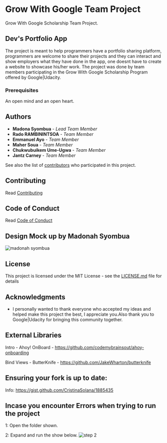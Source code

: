 # Grow With Google Team Project 
Grow With Google Scholarship Team Project.

## Dev's Portfolio App

The project is meant to help programmers have a portfolio sharing platform, programmers are welcome to share their projects and they can interact and show employers what they have done in the app, one doesnt have to create a website to showcase his/her work. The project was done by team members participating in the Grow With Google Scholarship Program offered by Google|Udacity. 

### Prerequisites
An open mind and an open heart.

## Authors
* **Madona Syombua** - *Lead Team Member* 
* **Rado RAMBININTSOA** - *Team Member*
* **Emmanuel Ayo** - *Team Member*
* **Maher Soua** - *Team Member*
* **Chukwubuikem Ume-Ugwa** - *Team Member*
* **Jantz Carney** - *Team Member*



See also the list of [contributors](https://github.com/Madonahs/GrowWithGoogleTeamProject/settings/collaboration) who participated in this project.

## Contributing
Read [Contributing](https://gist.github.com/PurpleBooth/b24679402957c63ec426)

## Code of Conduct

Read [Code of Conduct](https://github.com/Madonahs/GrowWithGoogleTeamProject/blob/master/CODE_OF_CONDUCT.md)

## Design Mock up by Madonah Syombua

![madonah syombua](https://user-images.githubusercontent.com/11560987/36348146-a8a19fc6-142e-11e8-8e9a-31f5e3d22f2b.png)

## License

This project is licensed under the MIT License - see the [LICENSE.md](LICENSE.md) file for details

## Acknowledgments

* I personally wanted to thank everyone who accepted my ideas and helped make this project the best, I appreciate you.Also thank you to Google|Udacity for bringing this community together.

## External Libraries
Intro - Ahoy! OnBoard - https://github.com/codemybrainsout/ahoy-onboarding

Bind Views - ButterKnife - https://github.com/JakeWharton/butterknife

## Ensuring your fork is up to date:
Info: https://gist.github.com/CristinaSolana/1885435

## Incase you encounter Errors when trying to run the project
1: Open the folder shown.

2: Expand and run the show below.
![step 2](https://user-images.githubusercontent.com/11560987/36135524-4aa70bee-1051-11e8-924c-ae70f2f22c30.PNG)
